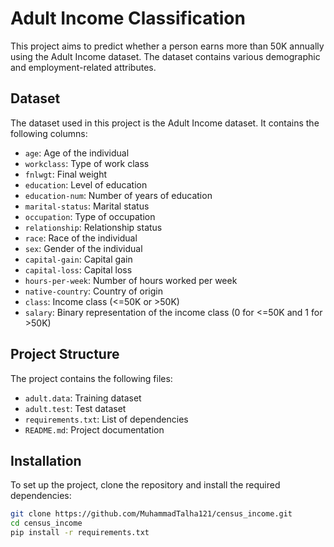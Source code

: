 # Adult Income Classification

This project aims to predict whether a person earns more than 50K annually using the Adult Income dataset. The dataset contains various demographic and employment-related attributes.

## Dataset

The dataset used in this project is the Adult Income dataset. It contains the following columns:

- `age`: Age of the individual
- `workclass`: Type of work class
- `fnlwgt`: Final weight
- `education`: Level of education
- `education-num`: Number of years of education
- `marital-status`: Marital status
- `occupation`: Type of occupation
- `relationship`: Relationship status
- `race`: Race of the individual
- `sex`: Gender of the individual
- `capital-gain`: Capital gain
- `capital-loss`: Capital loss
- `hours-per-week`: Number of hours worked per week
- `native-country`: Country of origin
- `class`: Income class (<=50K or >50K)
- `salary`: Binary representation of the income class (0 for <=50K and 1 for >50K)

## Project Structure

The project contains the following files:

- `adult.data`: Training dataset
- `adult.test`: Test dataset
- `requirements.txt`: List of dependencies
- `README.md`: Project documentation

## Installation

To set up the project, clone the repository and install the required dependencies:

```bash
git clone https://github.com/MuhammadTalha121/census_income.git
cd census_income
pip install -r requirements.txt
